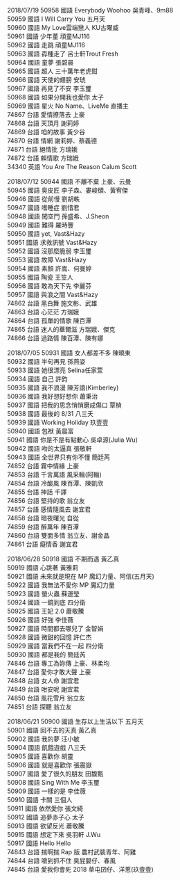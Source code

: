 2018/07/19
50958 	國語 	Everybody Woohoo 	吳青峰、9m88 		
50959 	國語 	I Will Carry You 	五月天 		
50960 	國語 	My Love雲端戀人 	KU古曜威 		
50961 	國語 	少年董 	頑童MJ116 		
50962 	國語 	走跳 	頑童MJ116 		
50963 	國語 	孬種走了 	呂士軒Trout Fresh 		
50964 	國語 	童夢 	張碧晨 		
50965 	國語 	超人 	三十萬年老虎鉗 		
50966 	國語 	天使的翅膀 	安琥 		
50967 	國語 	再見了不安 	李玉璽 		
50968 	國語 	如果分開我也愛你 	太子 		
50969 	國語 	星火 	No Name、LiveMe 直播主 		
74867 	台語 	愛情撩落去 	上豪 		
74868 	台語 	天頂月 	謝莉婷 		
74869 	台語 	咱的故事 	黃少谷 		
74870 	台語 	情網 	謝莉婷、蔡義德 		
74871 	台語 	絕情批 	方瑞娥 		
74872 	台語 	賴情歌 	方瑞娥 		
34340 	英語 	You Are The Reason 	Calum Scott

2018/07/12
50944 	國語 	不離不棄 	上豪、云曼 		
50945 	國語 	臭皮匠 	李子森、婁峻碩、黃宥傑 		
50946 	國語 	從前慢 	劉胡軼 		
50947 	國語 	嗜睡症 	劉惜君 		
50948 	國語 	闖空門 	孫盛希、J.Sheon 		
50949 	國語 	難得 	羅時豐 		
50950 	國語 	yet, 	Vast&Hazy 		
50951 	國語 	求救訊號 	Vast&Hazy 		
50952 	國語 	沒那麼脆弱 	李玉璽 		
50953 	國語 	故障 	Vast&Hazy 		
50954 	國語 	素顏 	許嵩、何曼婷 		
50955 	國語 	陶瓷 	王笠人 		
50956 	國語 	敢為天下先 	李麗芬 		
50957 	國語 	與浪之間 	Vast&Hazy 		
74862 	台語 	黑白舞 	施文彬、武雄 		
74863 	台語 	心茫茫 	方瑞娥 		
74864 	台語 	孤單的情歌 	陳百潭 		
74865 	台語 	迷人的華爾滋 	方瑞娥、傑克 		
74866 	台語 	過路情 	陳百潭、陳有娜

2018/07/05
50931 	國語 	女人都差不多 	陳曉東 		
50932 	國語 	半句再見 	孫燕姿 		
50933 	國語 	她很漂亮 	Selina任家萱 		
50934 	國語 	自己 	許鈞 		
50935 	國語 	我不浪漫 	陳芳語(Kimberley) 		
50936 	國語 	我好想好想你 	蕭秉治 		
50937 	國語 	把我的思念悄悄磨成傷口 	覃楨 		
50938 	國語 	最後的 8/31 	八三夭 		
50939 	國語 	Working Holiday 	玖壹壹 		
50940 	國語 	包袱 	黃晨富 		
50941 	國語 	你是不是有點動心 	吳卓源(Julia Wu) 		
50942 	國語 	吻的太逼真 	張敬軒 		
50943 	國語 	全世界只有你不懂 	簡廷芮 		
74852 	台語 	霧中情緣 	上豪 		
74853 	台語 	千言萬語 	風采輪(阿輪) 		
74854 	台語 	冷酸風 	陳百潭、陳凱欣 		
74855 	台語 	神話 	千譯 		
74856 	台語 	堅持的歌 	翁立友 		
74857 	台語 	感情隨風去 	謝宜君 		
74858 	台語 	暗夜曙光 	自從 		
74859 	台語 	醉萬年 	陳百潭 		
74860 	台語 	雙面多情 	翁立友、謝金晶 		
74861 	台語 	癡情香 	謝宜君

2018/06/28
50918 	國語 	不期而遇 	黃乙真 		
50919 	國語 	心跳著 	黃雅莉 		
50921 	國語 	未來就是現在 	MP 魔幻力量、阿信(五月天) 		
50922 	國語 	我無法不愛你 	MP 魔幻力量 		
50923 	國語 	螢火蟲 	蘇運瑩 		
50924 	國語 	一鏡到底 	四分衛 		
50925 	國語 	王妃 2.0 	蕭敬騰 		
50926 	國語 	好強 	李佳薇 		
50927 	國語 	時間都去哪兒了 	金智娟 		
50928 	國語 	微甜的回憶 	許仁杰 		
50929 	國語 	當我們不在一起 	四分衛 		
50930 	國語 	都是我的 	簡廷芮 		
74846 	台語 	專工為妳傳 	上豪、林柔均 		
74847 	台語 	愛你才敢大聲 	上豪 		
74848 	台語 	女人命 	謝宜君 		
74849 	台語 	咁安呢 	謝宜君 		
74850 	台語 	風花雪月 	翁立友 		
74851 	台語 	探聽 	翁立友

2018/06/21
50900 	國語 	生存以上生活以下 	五月天 		
50901 	國語 	回不去的天真 	黃乙真 		
50902 	國語 	我的夢 	汪小敏 		
50904 	國語 	飢餓遊戲 	八三夭 		
50905 	國語 	喜歡你 	胡靈 		
50906 	國語 	就是喜歡你 	張震嶽 		
50907 	國語 	愛了很久的朋友 	田馥甄 		
50908 	國語 	Sing With Me 	李玉璽 		
50909 	國語 	一樣的是 	李佳薇 		
50910 	國語 	卡關 	三個人 		
50911 	國語 	依然愛你 	張文綺 		
50912 	國語 	追夢赤子心 	太子 		
50913 	國語 	欲望反光 	蕭敬騰 		
50915 	國語 	想定下來 	吳羽軒 J.Wu 		
50917 	國語 	Hello 	Hello 		
74843 	台語 	揣啊揣 Rap 版 	農村武裝青年、阿雞 		
74844 	台語 	嗆到抓不住 	臭屁嬰仔、春風 		
74845 	台語 	愛我你會死 2018 	草屯囝仔、洋蔥(玖壹壹)